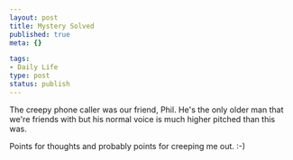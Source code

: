 ```yaml
--- 
layout: post
title: Mystery Solved
published: true
meta: {}

tags: 
- Daily Life
type: post
status: publish
---
```

<p>The creepy phone caller was our friend, Phil. He's the only older man that we're friends with but his normal voice is much higher pitched than this was.</p>
<p>Points for thoughts and probably points for creeping me out. :-) </p>
